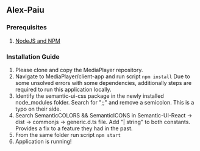 ## Alex-Paiu

### Prerequisites
1. [NodeJS and NPM](https://docs.npmjs.com/downloading-and-installing-node-js-and-npm)

###  Installation Guide

1. Please clone and copy the MediaPlayer repository.
2. Navigate to MediaPlayer/client-app and run script `npm install`
Due to some unsolved errors with some dependencies, additionally steps are required to run this application locally.
3. Identify the semantic-ui-css package in the newly installed node_modules folder. Search for ";;" and remove a semicolon. This is a typo on their side.
4. Search SemanticCOLORS && SemanticICONS in Semantic-UI-React -> dist -> commonjs -> generic.d.ts file. Add "| string" to both constants. Provides a fix to a feature they had in the past.
3. From the same folder run script `npm start`
4. Application is running!




